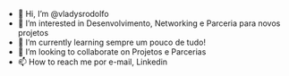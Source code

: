 - 👋 Hi, I’m @vladysrodolfo
- 👀 I’m interested in Desenvolvimento, Networking e Parceria para novos projetos
- 🌱 I’m currently learning sempre um pouco de tudo!
- 💞️ I’m looking to collaborate on Projetos e Parcerias
- 📫 How to reach me por e-mail, Linkedin

<!---
vladysrodolfo/vladysrodolfo is a ✨ special ✨ repository because its `README.md` (this file) appears on your GitHub profile.
You can click the Preview link to take a look at your changes.
--->
